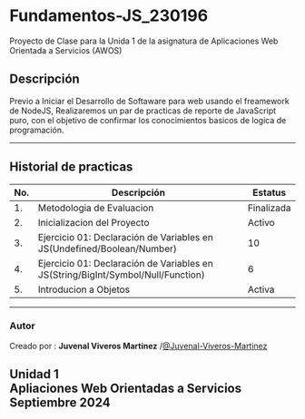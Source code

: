 # Fundamentos-JS_230196
Proyecto de Clase para la Unida 1 de la asignatura de Aplicaciones Web Orientada a Servicios (AWOS)

## Descripción
Previo a Iniciar el Desarrollo de Softaware para web usando el freamework de NodeJS, Realizaremos
un par de practicas de reporte de JavaScript puro, con el objetivo de confirmar los conocimientos basicos de logica de programación.
***
## Historial de practicas
|No.|Descripción| Estatus|
|--|--|--|
|1.| Metodologia de Evaluacion| Finalizada|
|2.| Inicializacion del Proyecto|Activo|
|3.|Ejercicio 01: Declaración de Variables en JS(Undefined/Boolean/Number)|10|✅Finalizada|
|4.|Ejercicio 01: Declaración de Variables en JS(String/BigInt/Symbol/Null/Function)|6| ✅Finalizada|
|5.|Introducion a Objetos|Activa|

***
### Autor
Creado por : **Juvenal Viveros Martinez** /[@Juvenal-Viveros-Martinez](https://github.com/Juvenal-Viveros/Juvenal-Viveros-FundamentosJS_230196.git)

Unidad 1  
Apliaciones Web Orientadas a Servicios 
Septiembre 2024
---